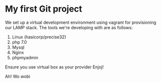 My first Git project
====================
We set up a virtual development environment using vagrant
for provisioning our LAMP stack. The tools we're developing
with are as follows:

1. Linux (hasicorp/precise32)
2. php 7.0
3. Mysql
4. Nginx
5. phpmyadmin

Ensure you use virtual box as your provider
Enjoj!

Ah! Wo wobi 
